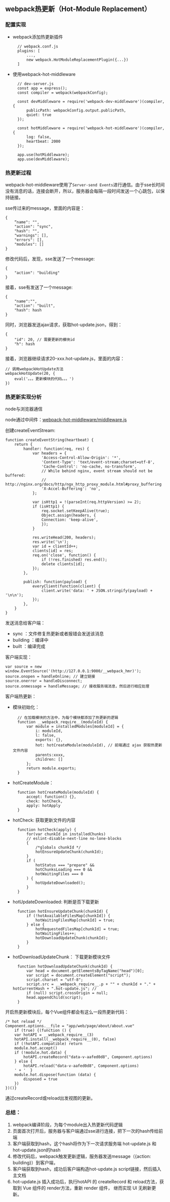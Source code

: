 ## webpack热更新（Hot-Module Replacement）  

### 配置实现  

- webpack添加热更新插件  


        // webpack.conf.js
        plugins: [
            ...,
            new webpack.HotModuleReplacementPlugin({...})
        ]  


- 使用webpack-hot-middleware 

        // dev-server.js
        const app = express();
        const compiler = webpack(webpackConfig);

        const devMiddleware = require('webpack-dev-middleware')(compiler, {
            publicPath: webpackConfig.output.publicPath,
            quiet: true
        });

        const hotMiddleware = require('webpack-hot-middleware')(compiler, {
            log: false,
            heartbeat: 2000
        });

        app.use(hotMiddleware);
        app.use(devMiddleware);  

### 热更新过程    

webpack-hot-middleware使用了``Server-send Events``进行通信。由于sse长时间没有消息的话，连接会断开，所以，服务器会每隔一段时间发送一个心跳包，以保持链接。    

sse传过来的message，里面的内容是：  

    {
        “name": "",
        "action": "sync",
        "hash": "",
        "warnings": [],
        "errors": [],
        "modules": []
    }  

修改代码后，发现，sse发送了一个message:  

    {
        "action": "building"
    }  

接着，sse有发送了一个message:  

    {
        "name":"",
        "action": "built",
        "hash": hash
    } 
     
同时，浏览器发送ajax请求，获取hot-update.json，得到：  

    {
        "id": 20, // 需要更新的模块id
        "h": hash
    }  

接着，浏览器继续请求20-xxx.hot-update.js，里面的内容：  

    // 调用webpackHotUpdate方法
    webpackHotUpdate(20, {
        eval('。。。更新模块的代码。。。')
    })  


### 热更新实现分析  

node与浏览器通信 

node通过中间件：[webpack-hot-middleware/middleware.js](https://github.com/webpack-contrib/webpack-hot-middleware/blob/master/middleware.js)  

创建createEventStream:  

    function createEventString(heartbeat) {
        return {
            handler: function(req, res) {
                var headers = {
                    'Access-Control-Allow-Origin': '*',
                    'Content-Type': 'text/event-stream;charset=utf-8',
                    'Cache-Control': 'no-cache, no-transform',
                    // While behind nginx, event stream should not be buffered:
                    // http://nginx.org/docs/http/ngx_http_proxy_module.html#proxy_buffering
                    'X-Accel-Buffering': 'no', 
                };

                var isHttp1 = !(parseInt(req.httpVersion) >= 2);
                if (isHttp1) {
                    req.socket.setKeepAlive(true);
                    Object.assign(headers, {
                    Connection: 'keep-alive',
                    });
                }

                res.writeHead(200, headers);
                res.write('\n');
                var id = clientId++;
                clients[id] = res;
                req.on('close', function() {
                    if (!res.finished) res.end();
                    delete clients[id];
                });
            },

            publish: function(payload) {
                everyClient(function(client) {
                    client.write('data: ' + JSON.stringify(payload) + '\n\n');
                });
            },
        }
    }

发送消息给客户端：  

- sync ：文件修复热更新或者报错会发送该消息
- building ：编译中
- built ：编译完成  

客户端实现：  

    var source = new window.EventSource('(http://127.0.0.1:9000/__webpack_hmr)');
    source.onopen = handleOnline; // 建立链接
    source.onerror = handleDisconnect;
    source.onmessage = handleMessage; // 接收服务端消息，然后进行相应处理  

客户端热更新：  

- 模块初始化：  

        // 在加载模块的方法中，为每个模块都添加了热更新的逻辑 
        function __webpack_require__(moduleId) {
            var module = installedModules[moduleId] = {
                i: moduleId,
                l: false,
                exports: {},
                hot: hotCreateModule(moduleId), // 前端通过 ajax 获取热更新文件内容
                parents:xxxx,
                children: []
            };
            return module.exports;
        }

- hotCreateModule：

        function hotCreateModule(moduleId) {
            accept: function() {},
            check: hotCheck,
            apply: hotApply
        }  

- hotCheck: 获取更新文件的内容

        function hotCheck(apply) {
            for(var chunkId in installedChunks)
 			// eslint-disable-next-line no-lone-blocks
 			{
 				/*globals chunkId */
 				hotEnsureUpdateChunk(chunkId);
 			}
            if (
 				hotStatus === "prepare" &&
 				hotChunksLoading === 0 &&
 				hotWaitingFiles === 0
 			) {
 				hotUpdateDownloaded();
 			}
        }  

- hotUpdateDownloaded: 判断是否下载更新  

        function hotEnsureUpdateChunk(chunkId) {
            if (!hotAvailableFilesMap[chunkId]) {
                hotWaitingFilesMap[chunkId] = true;
            } else {
                hotRequestedFilesMap[chunkId] = true;
                hotWaitingFiles++;
                hotDownloadUpdateChunk(chunkId);
            }
        } 

- hotDownloadUpdateChunk： 下载更新模块文件

        function hotDownloadUpdateChunk(chunkId) {
            var head = document.getElementsByTagName("head")[0];
            var script = document.createElement("script");
            script.charset = "utf-8";
            script.src = __webpack_require__.p + "" + chunkId + "." + hotCurrentHash + ".hot-update.js"; // 
            if (null) script.crossOrigin = null;
            head.appendChild(script);
        }  

开启热更新模块后，每个Vue组件都会有这么一段热更新代码： 

    /* hot reload */
    Component.options.__file = "app/web/page/about/about.vue"
        if (true) {(function () {
        var hotAPI = __webpack_require__(3)
        hotAPI.install(__webpack_require__(0), false)
        if (!hotAPI.compatible) return
        module.hot.accept()
        if (!module.hot.data) {
            hotAPI.createRecord("data-v-aafed0d8", Component.options)
        } else {
            hotAPI.reload("data-v-aafed0d8", Component.options)
        ' + '  }
        module.hot.dispose(function (data) {
            disposed = true
        })
    })()}  

通过createRecord或reload出发视图的更新。  


### 总结：  

1. webpack编译阶段，为每个module出入热更新代码逻辑
2. 页面首次打开后，服务器与客户端通过sse进行连接，把下一次的hash传给前端
3. 客户端获取到hash，这个hash将作为下一次请求服务端 hot-update.js 和 hot-update.json的hash
4. 修改代码后，webpack触发更新逻辑，服务器发送message（{action: building}）到客户端，
5. 客户端获取到hash，成功后客户端构造hot-update.js script链接，然后插入主文档
6. hot-update.js 插入成功后，执行hotAPI 的 createRecord 和 reload方法，获取到 Vue 组件的 render方法，重新 render 组件， 继而实现 UI 无刷新更新。